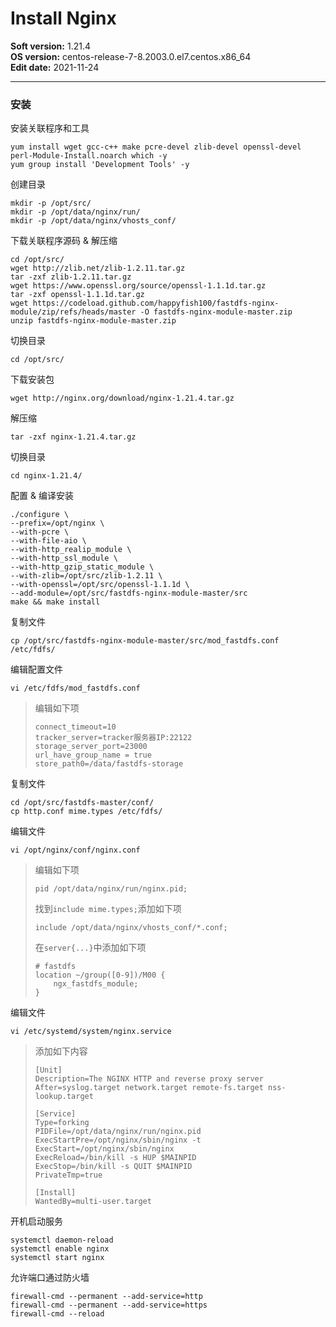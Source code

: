# Install Nginx

**Soft version:** 1.21.4  
**OS version:** centos-release-7-8.2003.0.el7.centos.x86_64  
**Edit date:** 2021-11-24

-----

### 安装

安装关联程序和工具
```
yum install wget gcc-c++ make pcre-devel zlib-devel openssl-devel perl-Module-Install.noarch which -y
yum group install 'Development Tools' -y
```

创建目录
```
mkdir -p /opt/src/
mkdir -p /opt/data/nginx/run/
mkdir -p /opt/data/nginx/vhosts_conf/
```

下载关联程序源码 & 解压缩
```
cd /opt/src/
wget http://zlib.net/zlib-1.2.11.tar.gz
tar -zxf zlib-1.2.11.tar.gz
wget https://www.openssl.org/source/openssl-1.1.1d.tar.gz
tar -zxf openssl-1.1.1d.tar.gz
wget https://codeload.github.com/happyfish100/fastdfs-nginx-module/zip/refs/heads/master -O fastdfs-nginx-module-master.zip
unzip fastdfs-nginx-module-master.zip
```

切换目录
```
cd /opt/src/
```

下载安装包
```
wget http://nginx.org/download/nginx-1.21.4.tar.gz
```

解压缩
```
tar -zxf nginx-1.21.4.tar.gz
```

切换目录
```
cd nginx-1.21.4/
```

配置 & 编译安装
```
./configure \
--prefix=/opt/nginx \
--with-pcre \
--with-file-aio \
--with-http_realip_module \
--with-http_ssl_module \
--with-http_gzip_static_module \
--with-zlib=/opt/src/zlib-1.2.11 \
--with-openssl=/opt/src/openssl-1.1.1d \
--add-module=/opt/src/fastdfs-nginx-module-master/src
make && make install
```

复制文件
```
cp /opt/src/fastdfs-nginx-module-master/src/mod_fastdfs.conf /etc/fdfs/
```

编辑配置文件
```
vi /etc/fdfs/mod_fastdfs.conf
```
> 编辑如下项
> ```
> connect_timeout=10
> tracker_server=tracker服务器IP:22122
> storage_server_port=23000
> url_have_group_name = true
> store_path0=/data/fastdfs-storage
> ```

复制文件
```
cd /opt/src/fastdfs-master/conf/
cp http.conf mime.types /etc/fdfs/
```

编辑文件
```
vi /opt/nginx/conf/nginx.conf
```
> 编辑如下项
> ```
> pid /opt/data/nginx/run/nginx.pid;
> ```
> 找到`include mime.types;`添加如下项
> ```
> include /opt/data/nginx/vhosts_conf/*.conf;
> ```
> 在`server{...}`中添加如下项
> ```
> # fastdfs
> location ~/group([0-9])/M00 {
>     ngx_fastdfs_module;
> }
> ```

编辑文件
```
vi /etc/systemd/system/nginx.service
```
> 添加如下内容
> ```
> [Unit]
> Description=The NGINX HTTP and reverse proxy server
> After=syslog.target network.target remote-fs.target nss-lookup.target
> 
> [Service]
> Type=forking
> PIDFile=/opt/data/nginx/run/nginx.pid
> ExecStartPre=/opt/nginx/sbin/nginx -t
> ExecStart=/opt/nginx/sbin/nginx
> ExecReload=/bin/kill -s HUP $MAINPID
> ExecStop=/bin/kill -s QUIT $MAINPID
> PrivateTmp=true
> 
> [Install]
> WantedBy=multi-user.target
> ```

开机启动服务
```
systemctl daemon-reload
systemctl enable nginx
systemctl start nginx
```

允许端口通过防火墙
```
firewall-cmd --permanent --add-service=http
firewall-cmd --permanent --add-service=https
firewall-cmd --reload
```
